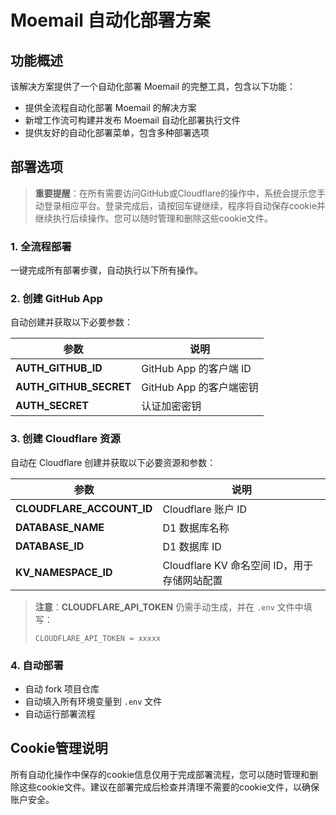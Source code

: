 # Moemail 自动化部署方案

## 功能概述

该解决方案提供了一个自动化部署 Moemail 的完整工具，包含以下功能：

- 提供全流程自动化部署 Moemail 的解决方案
- 新增工作流可构建并发布 Moemail 自动化部署执行文件
- 提供友好的自动化部署菜单，包含多种部署选项

## 部署选项

> **重要提醒**：在所有需要访问GitHub或Cloudflare的操作中，系统会提示您手动登录相应平台。登录完成后，请按回车键继续，程序将自动保存cookie并继续执行后续操作。您可以随时管理和删除这些cookie文件。

### 1. 全流程部署

一键完成所有部署步骤，自动执行以下所有操作。

### 2. 创建 GitHub App

自动创建并获取以下必要参数：

| 参数 | 说明 |
|------|------|
| **AUTH_GITHUB_ID** | GitHub App 的客户端 ID |
| **AUTH_GITHUB_SECRET** | GitHub App 的客户端密钥 |
| **AUTH_SECRET** | 认证加密密钥 |

### 3. 创建 Cloudflare 资源

自动在 Cloudflare 创建并获取以下必要资源和参数：

| 参数 | 说明 |
|------|------|
| **CLOUDFLARE_ACCOUNT_ID** | Cloudflare 账户 ID |
| **DATABASE_NAME** | D1 数据库名称 |
| **DATABASE_ID** | D1 数据库 ID |
| **KV_NAMESPACE_ID** | Cloudflare KV 命名空间 ID，用于存储网站配置 |

> **注意**：**CLOUDFLARE_API_TOKEN** 仍需手动生成，并在 `.env` 文件中填写：
> ```
> CLOUDFLARE_API_TOKEN = xxxxx
> ```

### 4. 自动部署

- 自动 fork 项目仓库
- 自动填入所有环境变量到 `.env` 文件
- 自动运行部署流程

## Cookie管理说明

所有自动化操作中保存的cookie信息仅用于完成部署流程，您可以随时管理和删除这些cookie文件。建议在部署完成后检查并清理不需要的cookie文件，以确保账户安全。
